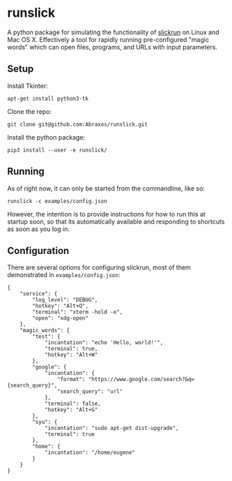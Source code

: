 # runslick

A python package for simulating the functionality of [slickrun](https://bayden.com/slickrun/) on Linux and Mac OS X. Effectively a tool for rapidly running pre-configured "magic words" which can open files, programs, and URLs with input parameters.

## Setup

Install Tkinter:

```
apt-get install python3-tk
```

Clone the repo:

```
git clone git@github.com:Abraxos/runslick.git
```

Install the python package:

```
pip3 install --user -e runslick/
```

## Running

As of right now, it can only be started from the commandline, like so:

```
runslick -c examples/config.json
```

However, the intention is to provide instructions for how to run this at startup soon, so that its automatically available and responding to shortcuts as soon as you log in.

## Configuration

There are several options for configuring slickrun, most of them demonstrated in `examples/config.json`:

```
{
    "service": {
        "log_level": "DEBUG",
        "hotkey": "Alt+Q",
        "terminal": "xterm -hold -e",
        "open": "xdg-open"
    },
    "magic_words": {
        "test": {
            "incantation": "echo 'Hello, world!'",
            "terminal": true,
            "hotkey": "Alt+W"
        },
        "google": {
            "incantation": {
                "format": "https://www.google.com/search?&q={search_query}",
                "search_query": "url"
            },
            "terminal": false,
            "hotkey": "Alt+G"
        },
        "syu": {
            "incantation": "sudo apt-get dist-upgrade",
            "terminal": true
        },
        "home": {
            "incantation": "/home/eugene"
        }
    }
}

```
